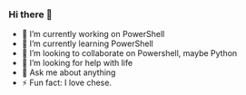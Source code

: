 ### Hi there 👋
- 🔭 I’m currently working on PowerShell
- 🌱 I’m currently learning PowerShell
- 👯 I’m looking to collaborate on Powershell, maybe Python
- 🤔 I’m looking for help with life
- 💬 Ask me about anything  
- ⚡ Fun fact: I love chese. 
<!--
**purplecam/purplecam** is a ✨ _special_ ✨ repository because its `README.md` (this file) appears on your GitHub profile.

Here are some ideas to get you started:


-->
